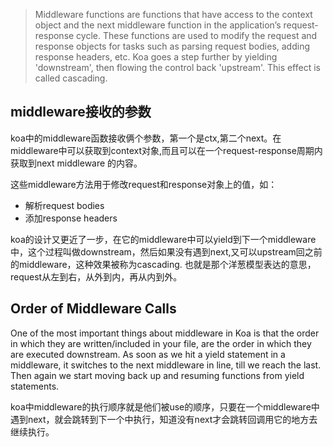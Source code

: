 > Middleware functions are functions that have access to the context object and the next middleware function in the application’s request-response cycle. These functions are used to modify the request and response objects for tasks such as parsing request bodies, adding response headers, etc. Koa goes a step further by yielding 'downstream', then flowing the control back 'upstream'. This effect is called cascading.

## middleware接收的参数
koa中的middleware函数接收俩个参数，第一个是ctx,第二个next。在middleware中可以获取到context对象,而且可以在一个request-response周期内获取到next middleware 的内容。

这些middleware方法用于修改request和response对象上的值，如：
- 解析request bodies
- 添加response headers

koa的设计又更近了一步，在它的middleware中可以yield到下一个middleware中，这个过程叫做downstream，然后如果没有遇到next,又可以upstream回之前的middleware，这种效果被称为cascading. 也就是那个洋葱模型表达的意思，request从左到右，从外到内，再从内到外。

## Order of Middleware Calls
One of the most important things about middleware in Koa is that the order in which they are written/included in your file, are the order in which they are executed downstream. As soon as we hit a yield statement in a middleware, it switches to the next middleware in line, till we reach the last. Then again we start moving back up and resuming functions from yield statements.

koa中middleware的执行顺序就是他们被use的顺序，只要在一个middleware中遇到next，就会跳转到下一个中执行，知道没有next才会跳转回调用它的地方去继续执行。